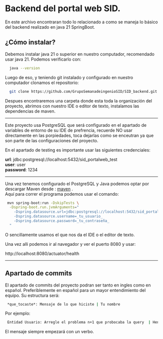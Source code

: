 # Backend del portal web SID.


En este archivo encontraran todo lo relacionado a como se maneja lo básico
del backend realizado en java 21 SpringBoot.

## ¿Cómo instalar? 

Debemos instalar java 21 o superior en nuestro computador,
 recomendado usar java 21. Podemos verificarlo con: 

```bash
  java --version
```
Luego de eso, y teniendo git instalado y configurado en
nuestro computador clonamos el repositorio: 

``` bash
  git clone https://github.com/GrupoSemanadeingenioSID/SID_backend.git
```

Despues encontraremos una carpeta donde esta toda la organización
del proyecto, abrimos con nuestro IDE o editor de texto, instalamos
las dependencias de maven.

---

Este proyecto usa PostgreSQL que será configurado en el apartado de
variables de entorno de su IDE de prefrencia, recuerde NO usar directamente en 
las porpiedades, toca dejarlas como se enceutran ya que son parte de
las configuraciones del proyecto. 

En el apartado de testing es importante usar las siguientes credenciales: 

**url**:  jdbc:postgresql://localhost:5432/sid_portalweb_test
\
**user**: user
\
**password**: 1234

---
Una vez tenemos configurado el PostgreSQL y Java podemos optar
por descargar Maven desde : [maven](https://maven-apache-org.translate.goog/download.cgi?_x_tr_sl=en&_x_tr_tl=es&_x_tr_hl=es&_x_tr_pto=tc)
.
\
Aquí para correr el programa podemos usar el comando: 
```bash
 mvn spring-boot:run -DskipTests \
  -Dspring-boot.run.jvmArguments="
    -Dspring.datasource.url=jdbc:postgresql://localhost:5432/sid_portalweb
    -Dspring.datasource.username=_tu_usuario_
    -Dspring.datasource.password=_tu_contraseña_
  "
```
O sencillamente usamos el que nos da el IDE o el editor de texto.

Una vez alli podemos ir al navegador y ver el puerto 8080 y usar: 

http://localhost:8080/actuator/health

--- 
## Apartado de commits
El apartado de commits del proyecto podran ser tanto en ingles como en español.
Preferiblemente en español para un mayor entendimiento del equipo.
Su estructura será: 

```bash
 *que_tocaste*: Mensaje de lo que hiciste | Tu nombre
```
Por ejemplo: 

```bash
 Entidad Usuario: Arregle el problema n+1 que probocaba la query  | Henry Ricaurte Mora
```

El mensaje siempre empezará con un verbo.

